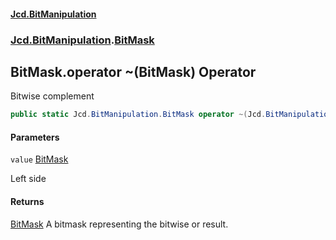 #### [Jcd.BitManipulation](index.md 'index')

### [Jcd.BitManipulation](Jcd.BitManipulation.md 'Jcd.BitManipulation').[BitMask](Jcd.BitManipulation.BitMask.md 'Jcd.BitManipulation.BitMask')

## BitMask.operator ~(BitMask) Operator

Bitwise complement

```csharp
public static Jcd.BitManipulation.BitMask operator ~(Jcd.BitManipulation.BitMask value);
```

#### Parameters

<a name='Jcd.BitManipulation.BitMask.op_OnesComplement(Jcd.BitManipulation.BitMask).value'></a>

`value` [BitMask](Jcd.BitManipulation.BitMask.md 'Jcd.BitManipulation.BitMask')

Left side

#### Returns

[BitMask](Jcd.BitManipulation.BitMask.md 'Jcd.BitManipulation.BitMask')
A bitmask representing the bitwise or result.